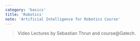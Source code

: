 ```yaml
---
category: 'basics'
title: 'Robotics'
note: 'Artificial Intelligence for Robotics Course'
---
```


> Video Lectures by Sebastian Thrun and course@Gatech.